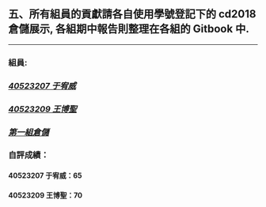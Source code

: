 ## 五、所有組員的貢獻請各自使用學號登記下的 cd2018 倉儲展示, 各組期中報告則整理在各組的 Gitbook 中.

---

### 組員:

### [_40523207 于宥威_](https://github.com/s40523207)

### [_40523209 王博聖_](https://github.com/s40523209)

### [_第一組倉儲_](https://github.com/s40523209/cd2018)

### 自評成績：

#### 40523207 于宥威：65

#### 40523209 王博聖：70



